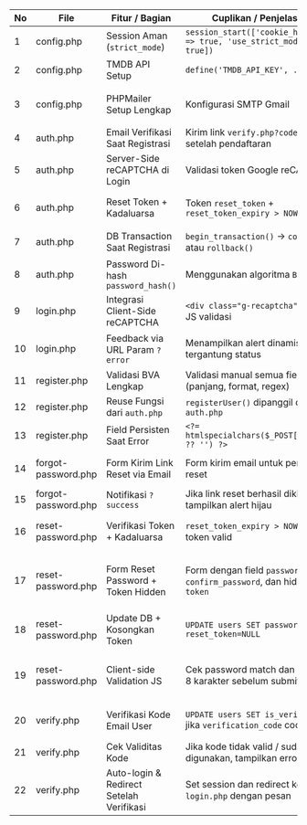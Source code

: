 | No | File                | Fitur / Bagian                      | Cuplikan / Penjelasan                                                   | Analisis Singkat                                                                 |
|----|---------------------|--------------------------------------------|-------------------------------------------------------------------------|----------------------------------------------------------------------------------|
| 1  | config.php          |  Session Aman (`strict_mode`)            | `session_start(['cookie_httponly' => true, 'use_strict_mode' => true])` | ✅ Melindungi sesi dari fixation & hijacking.                                     |
| 2  | config.php          |  TMDB API Setup                          | `define('TMDB_API_KEY', ...)`                                           | Untuk fitur film (belum terlihat dipakai).                                       |
| 3  | config.php          |  PHPMailer Setup Lengkap                 | Konfigurasi SMTP Gmail                                                  | 📬 Mengirim email dengan lebih andal dan profesional.                            |
| 4  | auth.php            |  Email Verifikasi Saat Registrasi         | Kirim link `verify.php?code=...` setelah pendaftaran                    |  Standar keamanan untuk validasi email.                                        |
| 5  | auth.php            |  Server-Side reCAPTCHA di Login          | Validasi token Google reCAPTCHA                                         | 🛡️ Anti-bot dan brute force.                                                    |
| 6  | auth.php            |  Reset Token + Kadaluarsa                | Token `reset_token` + `reset_token_expiry > NOW()`                      | ✅ Cegah reuse token lama / eksploitasi link reset.                               |
| 7  | auth.php            |  DB Transaction Saat Registrasi          | `begin_transaction()` → `commit()` atau `rollback()`                    | 📦 Menjamin konsistensi data.                                                    |
| 8  | auth.php            |  Password Di-hash `password_hash()`      | Menggunakan algoritma `BCRYPT`                                          | ✅ Aman dan sesuai standar industri.                                              |
| 9  | login.php           |  Integrasi Client-Side reCAPTCHA          | `<div class="g-recaptcha" ...>` + JS validasi                           | 🔁 Memastikan client tidak bisa submit tanpa CAPTCHA.                            |
| 10 | login.php           |  Feedback via URL Param `?error`         | Menampilkan alert dinamis tergantung status                             | 💡 Mempermudah pengguna memahami hasil login.                                    |
| 11 | register.php        |  Validasi BVA Lengkap                    | Validasi manual semua field (panjang, format, regex)                    | 🧠 Menjaga kualitas data user sejak awal.                                        |
| 12 | register.php        |  Reuse Fungsi dari `auth.php`            | `registerUser()` dipanggil dari `auth.php`                              | 🧩 Modular dan reusable.                                                         |
| 13 | register.php        |  Field Persisten Saat Error              | `<?= htmlspecialchars($_POST['...'] ?? '') ?>`                          | ✅ UX-friendly: user tidak kehilangan input.                                      |
| 14 | forgot-password.php |  Form Kirim Link Reset via Email         | Form kirim email untuk permintaan reset                                 | 🔁 Mengarah ke `auth.php?action=forgot_password`.                                |
| 15 | forgot-password.php |  Notifikasi `?success`                   | Jika link reset berhasil dikirim, tampilkan alert hijau                 | ✅ Konfirmasi visual yang jelas bagi user.                                        |
| 16 | reset-password.php  |  Verifikasi Token + Kadaluarsa           | `reset_token_expiry > NOW()` + token valid                              | 🔐 Melindungi dari penggunaan link reset yang kadaluarsa.                        |
| 17 | reset-password.php  |  Form Reset Password + Token Hidden      | Form dengan field `password`, `confirm_password`, dan hidden `token`    | 🎯 Token tetap dibawa saat submit, backend tetap bisa mengidentifikasi pengguna. |
| 18 | reset-password.php  |  Update DB + Kosongkan Token              | `UPDATE users SET password=..., reset_token=NULL`                       | ✅ Mencegah reuse token setelah reset berhasil.                                   |
| 19 | reset-password.php  |  Client-side Validation JS               | Cek password match dan minimal 8 karakter sebelum submit                | 🛡️ UX + Proteksi awal agar tidak perlu kirim request invalid ke server.         |
| 20 | verify.php          |  Verifikasi Kode Email User               | `UPDATE users SET is_verified = 1` jika `verification_code` cocok       | 📧 Aktivasi akun baru hanya setelah klik link verifikasi.                        |
| 21 | verify.php          |  Cek Validitas Kode                      | Jika kode tidak valid / sudah digunakan, tampilkan error                | 🚫 Mencegah reuse / klik ulang tautan lama.                                      |
| 22 | verify.php          |  Auto-login & Redirect Setelah Verifikasi | Set session dan redirect ke `login.php` dengan pesan                    |  UX positif: user langsung diarahkan ke halaman login setelah sukses.           |

